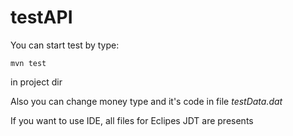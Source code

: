 # testAPI
You can start test by type:
```
mvn test
```
in project dir

Also you can change money type and it's code in file *testData.dat*

If you want to use IDE, all files for Eclipes JDT are presents
